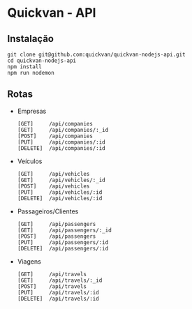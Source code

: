 # Quickvan - API

## Instalação

```
git clone git@github.com:quickvan/quickvan-nodejs-api.git
cd quickvan-nodejs-api
npm install
npm run nodemon
```

## Rotas

- Empresas

  ```
  [GET]     /api/companies
  [GET]     /api/companies/:_id
  [POST]    /api/companies
  [PUT]     /api/companies/:id
  [DELETE]  /api/companies/:id
  ```

- Veículos

  ```
  [GET]     /api/vehicles
  [GET]     /api/vehicles/:_id
  [POST]    /api/vehicles
  [PUT]     /api/vehicles/:id
  [DELETE]  /api/vehicles/:id
  ```

- Passageiros/Clientes

  ```
  [GET]     /api/passengers
  [GET]     /api/passengers/:_id
  [POST]    /api/passengers
  [PUT]     /api/passengers/:id
  [DELETE]  /api/passengers/:id
  ```

- Viagens

  ```
  [GET]     /api/travels
  [GET]     /api/travels/:_id
  [POST]    /api/travels
  [PUT]     /api/travels/:id
  [DELETE]  /api/travels/:id
  ```
